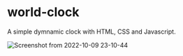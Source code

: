 # world-clock

A simple dymnamic clock with HTML, CSS and Javascript.

![Screenshot from 2022-10-09 23-10-44](https://user-images.githubusercontent.com/73706697/194771401-d9bdfe6b-dfd8-44db-af56-0fca1710e825.png)
